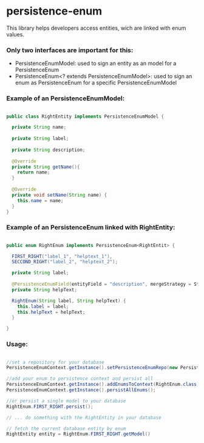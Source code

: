 # persistence-enum

This library helps developers access entities, wich are linked with enum values. 

### Only two interfaces are important for this:

- PersistenceEnumModel: used to sign an entity as an model for a PersistenceEnum
- PersistenceEnum<? extends PersistenceEnumModel>: used to sign an enum as PersistenceEnum for a specific PersistenceEnumModel

### Example of an PersistenceEnumModel:

```java

public class RightEntity implements PersistenceEnumModel {

  private String name;
  
  private String label;
  
  private String description;
  
  @Override
  private String getName(){
    return name;
  }
  
  @Override
  private void setName(String name) {
    this.name = name;
  }
}

```

### Example of an PersistenceEnum linked with RightEntity:


```java

public enum RightEnum implements PersistenceEnum<RightEntit> {

  FIRST_RIGHT("label_1", "helptext_1"),
  SECCOND_RIGHT("label_2", "helptext_2");

  private String label;
  
  @PersistenceEnumField(entityField = "description", mergeStrategy = Strategy.UPDATE)
  private String helpText;

  RightEnum(String label, String helpText) {
    this.label = label;
    this.helpText = helpText;
  }

}

```
### Usage:

```java

//set a repository for your database
PersistenceEnumContext.getInstance().setPersistenceEnumRepo(new PersistenceEnumRepo{ ... } );

//add your enum to persistence context and persist all
PersistenceEnumContext.getInstance().addEnumsToContext(RightEnum.class);
PersistenceEnumContext.getInstance().persistAllEnums();

//or persist a single model to your database
RightEnum.FIRST_RIGHT.persist();

// ... do something with the RightEntity in your database

// fetch the current database entity by enum
RightEntity entity = RightEnum.FIRST_RIGHT.getModel()

```

